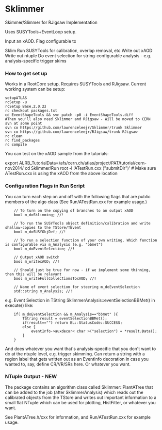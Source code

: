 Sklimmer
========

Skimmer/Slimmer for RJigsaw Implementation

Uses SUSYTools+EventLoop setup.

Input an xAOD. Flag configurable to

Sklim
Run SUSYTools for calibration, overlap removal, etc
Write out xAOD
Write out ntuple
Do event selection for string-configurable analysis - e.g. analysis-specific trigger skims


### How to get set up

Works in a RootCore setup. Requires SUSYTools and RJigsaw. Current working system can be setup:

```
setupATLAS
rcSetup -u
rcSetup Base,2.0.22
rc checkout packages.txt
cd EventShapeTools && svn patch -p0 -i EventShapeTools.diff
#Then you'll also need Sklimmer and RJigsaw - Will be moved to CERN svn at some point
svn co https://github.com/lawrenceleejr/Sklimmer/trunk Sklimmer
svn co https://github.com/lawrenceleejr/RJigsaw/trunk RJigsaw
rc clean
rc find_packages
rc compile
```

You can test on the xAOD sample from the tutorials:

export ALRB_TutorialData=/afs/cern.ch/atlas/project/PAT/tutorial/cern-nov2014/
cd Sklimmer/Run
root -l 'ATestRun.cxx ("submitDir")' # Make sure ATestRun.cxx is using the xAOD from the above location


### Configuration Flags in Run Script

You can turn each step on and off with the following flags that are public members of the algo class (See Run/ATestRun.cxx for example usage.)

```
	// To turn on the copying of branches to an output xAOD
	bool m_doSklimming; //!

	// To run the SUSYTools object definition/calibration and write shallow-copies to the TStore/TEvent
	bool m_doSUSYObjDef; //!

	// To run a selection function of your own writing. Which function is configurable via m_Analysis (e.g. "bbmet")
	bool m_doEventSelection; //!

	// Output xAOD switch
	bool m_writexAOD; //!

	// Should just be true for now - if we implement some thinning, then this will be relevant
	bool m_writeFullCollectionsToxAOD; //!
 
	// Name of event selection for steering m_doEventSelection
	std::string m_Analysis; //!
```


e.g. Event Selection in TString SklimmerAnalysis::eventSelectionBBMet() in execute() like:

```
	if( m_doEventSelection && m_Analysis=="bbmet" ){
		TString result = eventSelectionBBMet();
		if(result=="") return EL::StatusCode::SUCCESS;
		else {
			eventInfo->auxdecor< char >("selection") = *result.Data();
		}
	}
```

And does whatever you want that's analysis-specific that you don't want to do at the ntuple level, e.g. trigger skimming. Can return a string with a region label that gets written out as an EventInfo decoration in case you wanted to, say, define CR/VR/SRs here. Or whatever you want. 



### NTuple Output - **NEW**

The package contains an algorithm class called Sklimmer::PlantATree that can be added to the job (after SklimmerAnalysis) which reads out the calibrated objects from the TStore and writes out important information to a small flat NTuple which can be used for plotting, HistFitter, or whatever you want.

See PlantATree.h/cxx for information, and Run/ATestRun.cxx for example usage. 


